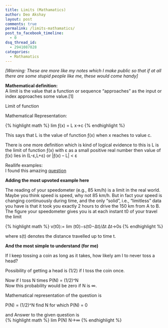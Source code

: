 ```yaml
---
title: Limits (Mathamatics)
author: Deo Akshay
layout: post
comments: true
permalink: /limits-mathamatics/
post_to_facebook_timeline:
  - 0
dsq_thread_id:
  - 2941087828
categories:
  - Mathamatics
---
```

*[Warning: These are more like my notes which I make public so that if at all there are some stupid people like me, these would come handy]*

**Mathematical definition:**  
A limit is the value that a function or sequence &#8220;approaches&#8221; as the input or index approaches some value.[1]

Limit of function

Mathematical Representation:

{% highlight math %}
lim  ƒ(x) = L
x->c
{% endhighlight %}

This says that L is the value of function ƒ(x) when x reaches to value c.

There is one more definition which is kind of logical evidence to this is L is the limit of function ƒ(x) with ε as a small positive real number then value of ƒ(x) lies in (L-ε,L+ε) or |ƒ(x) &#8211; L| < ε

Reallife examples:  
I found this amazing <a href="http://math.stackexchange.com/questions/365770/what-is-a-simple-example-of-a-limit-in-the-real-world about real-life examples of limit." title="question" target="_blank">question</a> 

**Adding the most upvoted example here**

The reading of your speedometer (e.g., 85 km/h) is a limit in the real world. Maybe you think speed is speed, why not 85 km/h. But in fact your speed is changing continuously during time, and the only &#8220;solid&#8221;, i.e., &#8220;limitless&#8221; data you have is that it took you exactly 2 hours to drive the 150 km from A to B. The figure your speedometer gives you is at each instant t0 of your travel the limit

{% highlight math %}
     v(t0):= lim    (t0)−s(t0−Δt)/Δt
            Δt→0s
{% endhighlight %}

where s(t) denotes the distance travelled up to time t.

**And the most simple to understand (for me)**

If I keep tossing a coin as long as it takes, how likely am I to never toss a head?

Possibility of getting a head is (1/2) if I toss the coin once.

Now if I toss N times P(N) = (1/2)^N  
Now this probability would be zero if N is ∞.

Mathematical representation of the question is 

P(N) = (1/2)^N find N for which P(N) = 0

and Answer to the given question is  
{% highlight math %}
lim  P(N)
N->∞
{% endhighlight %}
